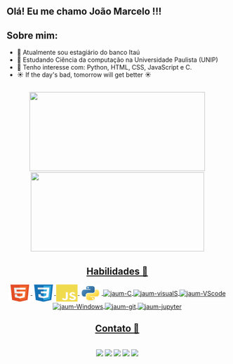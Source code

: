 ## Olá! Eu me chamo João Marcelo !!!

## Sobre mim:

- 🔭 Atualmente sou estagiário do banco Itaú
- 🌱 Estudando Ciência da computação na Universidade Paulista (UNIP)
- 🎯 Tenho interesse com: Python, HTML, CSS, JavaScript e C.
- ☀️ If the day's bad, tomorrow will get better ☀️

<br>

<div align="center">
  <a href="https://github.com/Jaummm103">
  <img height="180em" width="400em" src="https://github-readme-stats.vercel.app/api?username=Jaummm103&show_icons=true&theme=dark&include_all_commits=true&count_private=true"/>
  <img height="180em" width="395em" src="https://github-readme-stats.vercel.app/api/top-langs/?username=Jaummm103&layout=compact&langs_count=7&theme=dark"/>
</div>
</div>
 
  
<h2 align="center">Habilidades 🧠</h2>
<div style="display: inline_block" align="center">
  <img align="center" alt="jaum-HTML" height="40" width="50" src="https://raw.githubusercontent.com/devicons/devicon/master/icons/html5/html5-original.svg">
  <img align="center" alt="jaum-CSS" height="40" width="50" src="https://raw.githubusercontent.com/devicons/devicon/master/icons/css3/css3-original.svg">
  <img align="center" alt="jaum-Js" height="40" width="50" src="https://raw.githubusercontent.com/devicons/devicon/master/icons/javascript/javascript-plain.svg">
  <img align="center" alt="jaum-Python" height="40" width="50" src="https://raw.githubusercontent.com/devicons/devicon/master/icons/python/python-original.svg">
  <img align="center" alt="jaum-C" height="40" width="50" img src="https://cdn.jsdelivr.net/gh/devicons/devicon/icons/c/c-original.svg">
  <img align="center" alt="jaum-visualS" height="40" width="50" img src="https://cdn.jsdelivr.net/gh/devicons/devicon/icons/visualstudio/visualstudio-plain.svg">
  <img align="center" alt="jaum-VScode" height="40" width="50" img src="https://cdn.jsdelivr.net/gh/devicons/devicon/icons/vscode/vscode-original.svg">
  <img align="center" alt="jaum-Windows" height="40" width="50" img src="https://cdn.jsdelivr.net/gh/devicons/devicon/icons/windows8/windows8-original.svg">
  <img align="center" alt="jaum-git" height="40" width="50" img src="https://cdn.jsdelivr.net/gh/devicons/devicon/icons/git/git-original.svg">
  <img align="center" alt="jaum-jupyter" height="40" width="50" img src="https://cdn.jsdelivr.net/gh/devicons/devicon/icons/jupyter/jupyter-original-wordmark.svg">
</div>
  
 ##
 
<h2 align="center">Contato 📝</h2>
<div align="center"><br>
  <a href="https://www.facebook.com/profile.php?id=100004940561874" target="_blank"><img src="https://img.shields.io/badge/Facebook-1877F2?style=for-the-badge&logo=facebook&logoColor=white" target="_blank"></a>
  <a href="https://www.instagram.com/_jaummm_/" target="_blank"><img src="https://img.shields.io/badge/-Instagram-%23E4405F?style=for-the-badge&logo=instagram&logoColor=white" target="_blank"></a>
  <a href="https://discord.gg/EfVygSA9" target="_blank"><img src="https://img.shields.io/badge/Discord-7289DA?style=for-the-badge&logo=discord&logoColor=white" target="_blank"></a> 
  <a href = "mailto:j.marcelogs103@gmail.com"><img src="https://img.shields.io/badge/Gmail-D14836?style=for-the-badge&logo=gmail&logoColor=white" target="_blank"></a>
  <a href="https://www.linkedin.com/in/joão-marcelo-gomes-da-silva-a86a2b1ab/" target="_blank"><img src="https://img.shields.io/badge/-LinkedIn-%230077B5?style=for-the-badge&logo=linkedin&logoColor=white" target="_blank"></a>
</div> 
